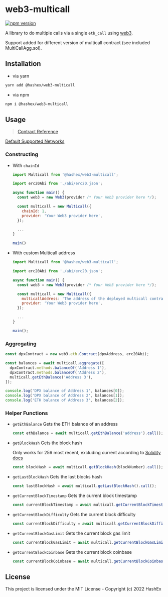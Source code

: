 # web3-multicall

[![npm version](https://badge.fury.io/js/%40hashex%2Fweb3-multicall.svg)](https://badge.fury.io/js/%40hashex%2Fweb3-multicall)

A library to do multiple calls via a single `eth_call` using [web3](https://github.com/ChainSafe/web3.js).

Support added for different version of multicall contract (see included MultiCallAgg.sol).

## Installation

- via yarn

```bash
yarn add @hashex/web3-multicall
```

- via npm

```bash
npm i @hashex/web3-multicall
```

## Usage

> [Contract Reference](/src/contract/Multicall.sol)

[Default Supported Networks](./SUPPORTED_NETWORKS.md)

### Constructing

- With `chainId`

  ```js
  import Multicall from '@hashex/web3-multicall';

  import erc20Abi from './abi/erc20.json';

  async function main() {
    const web3 = new Web3(provider /* Your Web3 provider here */);

    const multicall = new Multicall({
      chainId: 1,
      provider: 'Your Web3 provider here',
    });

    ...
  }

  main()
  ```

- With custom Multicall address

  ```js
  import Multicall from '@hashex/web3-multicall';

  import erc20Abi from './abi/erc20.json';

  async function main() {
    const web3 = new Web3(provider /* Your Web3 provider here */);

    const multicall = new Multicall({
      multicallAddress: 'The address of the deployed multicall contract',
      provider: 'Your Web3 provider here',
    });

    ...
  }

  main();
  ```

### Aggregating

```js
const dpxContract = new web3.eth.Contract(dpxAddress, erc20Abi);

const balances = await multicall.aggregate([
  dpxContract.methods.balanceOf('Address 1'),
  dpxContract.methods.balanceOf('Address 2'),
  multicall.getEthBalance('Address 3'),
]);

console.log('DPX balance of Address 1', balances[0]);
console.log('DPX balance of Address 2', balances[1]);
console.log('ETH balance of Address 3', balances[2]);
```

### Helper Functions

- `getEthBalance`
  Gets the ETH balance of an address

  ```js
  const ethBalance = await multicall.getEthBalance('address').call();
  ```

- `getBlockHash`
  Gets the block hash

  Only works for 256 most recent, excluding current according to [Solidity docs](https://docs.soliditylang.org/en/v0.4.24/units-and-global-variables.html#block-and-transaction-properties)

  ```js
  const blockHash = await multicall.getBlockHash(blockNumber).call();
  ```

- `getLastBlockHash`
  Gets the last blocks hash

  ```js
  const lastBlockHash = await multicall.getLastBlockHash().call();
  ```

- `getCurrentBlockTimestamp`
  Gets the current block timestamp

  ```js
  const currentBlockTimestamp = await multicall.getCurrentBlockTimestamp().call();
  ```

- `getCurrentBlockDifficulty`
  Gets the current block difficulty

  ```js
  const currentBlockDifficulty = await multicall.getCurrentBlockDifficulty().call();
  ```

- `getCurrentBlockGasLimit`
  Gets the current block gas limit

  ```js
  const currentBlockGasLimit = await multicall.getCurrentBlockGasLimit().call();
  ```

- `getCurrentBlockCoinbase`
  Gets the current block coinbase

  ```js
  const currentBlockCoinbase = await multicall.getCurrentBlockCoinbase().call();
  ```

## License

This project is licensed under the MIT License - Copyright (c) 2022 HashEx
